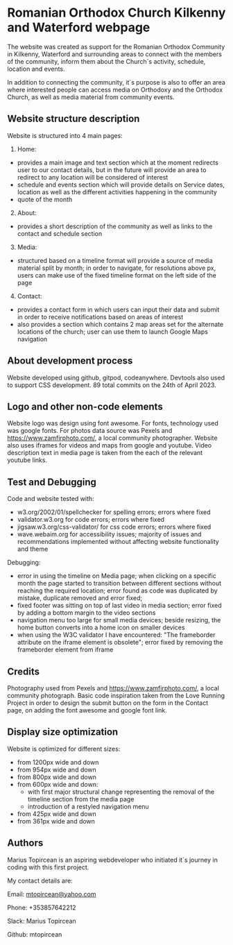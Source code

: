 
# Romanian Orthodox Church Kilkenny and Waterford webpage

The website was created as support for the Romanian Orthodox Community in Kilkenny, Waterford and surrounding areas to connect with the members of the community, inform them about the Church`s activity, schedule, location and events.

In addition to connecting the community, it`s purpose is also to offer an area where interested people can access media on Orthodoxy and the Orthodox Church, as well as media material from community events.



## Website structure description
Website is structured into 4 main pages:
1. Home:
* provides a main image and text section which at the moment redirects user to our contact details, but in the future will provide an area to redirect to any location will be considered of interest
* schedule and events section which will provide details on Service dates, location as well as the different activities happening in the community
* quote of the month

2. About:
* provides a short description of the community as well as links to the contact and schedule section

3. Media:
* structured based on a timeline format will provide a source of media material split by month; in order to navigate, for resolutions above px, users can make use of the fixed timeline format on the left side of the page

4. Contact:
* provides a contact form in which users can input their data and submit in order to receive notifications based on areas of interest
* also provides a section which contains 2 map areas set for the alternate locations of the church; user can use them to launch Google Maps navigation
## About development process
Website developed using github, gitpod, codeanywhere.
Devtools also used to support CSS development.
89 total commits on the 24th of April 2023.
## Logo and other non-code elements
Website logo was design using font awesome.
For fonts, technology used was google fonts.
For photos data source was Pexels and https://www.zamfirphoto.com/, a local community photographer.
Website also uses iframes for videos and maps from google and youtube.
Video description text in media page is taken from the each of the relevant youtube links.

## Test and Debugging
Code and website tested with:
* w3.org/2002/01/spellchecker for spelling errors; errors where fixed
* validator.w3.org for code errors; errors where fixed 
* jigsaw.w3.org/css-validator/ for css code errors; errors where fixed
* wave.webaim.org for accessibility issues; majority of issues and recommendations implemented without affecting website functionality and theme

Debugging:
* error in using the timeline on Media page; when clicking on a specific month the page started to transition between different sections without reaching the required location; error found as code was duplicated by mistake, duplicate removed and error fixed;
* fixed footer was sitting on top of last video in media section; error fixed by adding a bottom margin to the video sections
* navigation menu too large for small media devices; beside resizing, the home button converts into a home icon on smaller devices
* when using the W3C validator I have encountered: "The frameborder attribute on the iframe element is obsolete"; error fixed by removing the frameborder element from iframe
## Credits
Photography used from Pexels and https://www.zamfirphoto.com/, a local community photograph.
Basic code inspiration taken from the Love Running Project in order to design the submit button on the form in the Contact page, on adding the font awesome and google font link.
## Display size optimization
Website is optimized for different sizes:
* from 1200px wide and down
* from 954px wide and down
* from 800px wide and down
* from 600px wide and down: 
    * with first major structural change representing the removal of the timeline section from the media page
    * introduction of a restyled navigation menu
* from 425px wide and down
* from 361px wide and down
## Authors

Marius Topircean is an aspiring webdeveloper who initiated it`s journey in coding with this first project.

My contact details are:

Email: mtopircean@yahoo.com

Phone: +353857642212

Slack: Marius Topircean

Github: mtopircean

